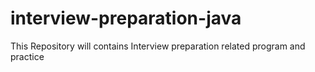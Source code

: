 # interview-preparation-java
This Repository will contains Interview preparation related program and practice
